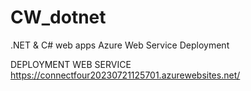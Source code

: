 # CW_dotnet
.NET &amp; C# web apps
Azure Web Service Deployment

DEPLOYMENT WEB SERVICE
https://connectfour20230721125701.azurewebsites.net/
